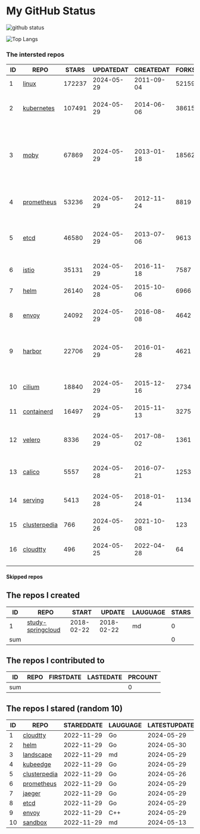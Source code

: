 # My GitHub Status

<img src="https://github-readme-stats-1.yihong0618.vercel.app/api?username=daoqingniu&show_icons=true&&&hide_title=true&count_private=true" alt="github status" />

![Top Langs](https://github-readme-stats-1.yihong0618.vercel.app/api/top-langs/?username=daoqingniu&layout=compact)

<!--START_SECTION:github_repos-->
### The intersted repos
| ID |                              REPO                               | STARS  | UPDATEDAT  | CREATEDAT  | FORKSCOUNT |                                                DESCRIPTIONS                                                |
|----|-----------------------------------------------------------------|--------|------------|------------|------------|------------------------------------------------------------------------------------------------------------|
|  1 | [linux](https://github.com/torvalds/linux)                      | 172237 | 2024-05-29 | 2011-09-04 |      52159 | Linux kernel source tree                                                                                   |
|  2 | [kubernetes](https://github.com/kubernetes/kubernetes)          | 107491 | 2024-05-29 | 2014-06-06 |      38615 | Production-Grade Container Scheduling and Management                                                       |
|  3 | [moby](https://github.com/moby/moby)                            |  67869 | 2024-05-29 | 2013-01-18 |      18562 | The Moby Project - a collaborative project for the container ecosystem to assemble container-based systems |
|  4 | [prometheus](https://github.com/prometheus/prometheus)          |  53236 | 2024-05-29 | 2012-11-24 |       8819 | The Prometheus monitoring system and time series database.                                                 |
|  5 | [etcd](https://github.com/etcd-io/etcd)                         |  46580 | 2024-05-29 | 2013-07-06 |       9613 | Distributed reliable key-value store for the most critical data of a distributed system                    |
|  6 | [istio](https://github.com/istio/istio)                         |  35131 | 2024-05-29 | 2016-11-18 |       7587 | Connect, secure, control, and observe services.                                                            |
|  7 | [helm](https://github.com/helm/helm)                            |  26140 | 2024-05-28 | 2015-10-06 |       6966 | The Kubernetes Package Manager                                                                             |
|  8 | [envoy](https://github.com/envoyproxy/envoy)                    |  24092 | 2024-05-29 | 2016-08-08 |       4642 | Cloud-native high-performance edge/middle/service proxy                                                    |
|  9 | [harbor](https://github.com/goharbor/harbor)                    |  22706 | 2024-05-29 | 2016-01-28 |       4621 | An open source trusted cloud native registry project that stores, signs, and scans content.                |
| 10 | [cilium](https://github.com/cilium/cilium)                      |  18840 | 2024-05-29 | 2015-12-16 |       2734 | eBPF-based Networking, Security, and Observability                                                         |
| 11 | [containerd](https://github.com/containerd/containerd)          |  16497 | 2024-05-29 | 2015-11-13 |       3275 | An open and reliable container runtime                                                                     |
| 12 | [velero](https://github.com/vmware-tanzu/velero)                |   8336 | 2024-05-29 | 2017-08-02 |       1361 | Backup and migrate Kubernetes applications and their persistent volumes                                    |
| 13 | [calico](https://github.com/projectcalico/calico)               |   5557 | 2024-05-28 | 2016-07-21 |       1253 | Cloud native networking and network security                                                               |
| 14 | [serving](https://github.com/knative/serving)                   |   5413 | 2024-05-28 | 2018-01-24 |       1134 | Kubernetes-based, scale-to-zero, request-driven compute                                                    |
| 15 | [clusterpedia](https://github.com/clusterpedia-io/clusterpedia) |    766 | 2024-05-26 | 2021-10-08 |        123 | The Encyclopedia of Kubernetes clusters                                                                    |
| 16 | [cloudtty](https://github.com/cloudtty/cloudtty)                |    496 | 2024-05-25 | 2022-04-28 |         64 | A Friendly Kubernetes CloudShell (Web Terminal) !                                                          |



#### Skipped repos
<!--END_SECTION:github_repos-->

<!--START_SECTION:my_github-->
## The repos I created
| ID  |                                 REPO                                 |   START    |   UPDATE   | LAUGUAGE | STARS |
|-----|----------------------------------------------------------------------|------------|------------|----------|-------|
|   1 | [study-springcloud](https://github.com/daoqingniu/study-springcloud) | 2018-02-22 | 2018-02-22 | md       |     0 |
| sum |                                                                      |            |            |          |     0 |

## The repos I contributed to
| ID  | REPO | FIRSTDATE | LASTEDATE | PRCOUNT |
|-----|------|-----------|-----------|---------|
| sum |      |           |           |       0 |

## The repos I stared (random 10)
| ID |                              REPO                               | STAREDDATE | LAUGUAGE | LATESTUPDATE |
|----|-----------------------------------------------------------------|------------|----------|--------------|
|  1 | [cloudtty](https://github.com/cloudtty/cloudtty)                | 2022-11-29 | Go       | 2024-05-29   |
|  2 | [helm](https://github.com/helm/helm)                            | 2022-11-29 | Go       | 2024-05-30   |
|  3 | [landscape](https://github.com/cncf/landscape)                  | 2022-11-29 | md       | 2024-05-29   |
|  4 | [kubeedge](https://github.com/kubeedge/kubeedge)                | 2022-11-29 | Go       | 2024-05-29   |
|  5 | [clusterpedia](https://github.com/clusterpedia-io/clusterpedia) | 2022-11-29 | Go       | 2024-05-26   |
|  6 | [prometheus](https://github.com/prometheus/prometheus)          | 2022-11-29 | Go       | 2024-05-29   |
|  7 | [jaeger](https://github.com/jaegertracing/jaeger)               | 2022-11-29 | Go       | 2024-05-29   |
|  8 | [etcd](https://github.com/etcd-io/etcd)                         | 2022-11-29 | Go       | 2024-05-29   |
|  9 | [envoy](https://github.com/envoyproxy/envoy)                    | 2022-11-29 | C++      | 2024-05-29   |
| 10 | [sandbox](https://github.com/cncf/sandbox)                      | 2022-11-29 | md       | 2024-05-13   |

<!--END_SECTION:my_github-->
